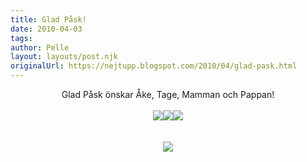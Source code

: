 ```yaml
---
title: Glad Påsk!
date: 2010-04-03
tags: 	
author: Pelle
layout: layouts/post.njk
originalUrl: https://nejtupp.blogspot.com/2010/04/glad-pask.html
---
```


<div align="center">Glad Påsk önskar Åke, Tage, Mamman och Pappan!<br><br><img src="../../../../img/Åke+i+påskägget-_MG_0627.jpg" border="0"><img src="../../../../img/Åke+i+påskägget-_MG_0860.jpg" border="0"><img src="../../../../img/Åke+i+påskägget-_MG_0887.jpg" border="0"><br><br><br><img src="../../../../img/Åke+i+påskägget-_MG_0893.jpg" border="0"></div><br><br><div align="center"><br><div align="center"><br><br><br></div></div>
<!-- no comments on this post -->